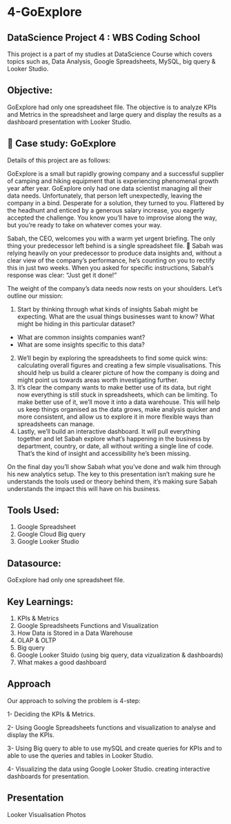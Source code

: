 # 4-GoExplore

## DataScience Project 4 : WBS Coding School
This project is a part of my studies at DataScience Course which covers topics such as, Data Analysis, Google Spreadsheets, MySQL, big query & Looker Studio.
## Objective: 
GoExplore had only one spreadsheet file. The objective is to analyze KPIs and Metrics in the spreadsheet and large query and display the results as a dashboard presentation with Looker Studio.

## 💼 Case study: GoExplore

Details of this project are as follows:

GoExplore is a small but rapidly growing company and a successful supplier of camping and hiking equipment that is experiencing phenomenal growth year after year. GoExplore only had one data scientist managing all their data needs. Unfortunately, that person left unexpectedly, leaving the company in a bind. Desperate for a solution, they turned to you. Flattered by the headhunt and enticed by a generous salary increase, you eagerly accepted the challenge. You know you’ll have to improvise along the way, but you’re ready to take on whatever comes your way.

Sabah, the CEO, welcomes you with a warm yet urgent briefing. The only thing your predecessor left behind is a single spreadsheet file. 😬 Sabah was relying heavily on your predecessor to produce data insights and, without a clear view of the company’s performance, he’s counting on you to rectify this in just two weeks. When you asked for specific instructions, Sabah’s response was clear: “Just get it done!”

The weight of the company’s data needs now rests on your shoulders. Let’s outline our mission:

1. Start by thinking through what kinds of insights Sabah might be expecting. What are the usual things businesses want to know? What might be hiding in this particular dataset?
  + What are common insights companies want?
  + What are some insights specific to this data?
2. We’ll begin by exploring the spreadsheets to find some quick wins: calculating overall figures and creating a few simple visualisations. This should help us build a clearer picture of how the company is doing and might point us towards areas worth investigating further.
3. It’s clear the company wants to make better use of its data, but right now everything is still stuck in spreadsheets, which can be limiting. To make better use of it, we’ll move it into a data warehouse. This will help us keep things organised as the data grows, make analysis quicker and more consistent, and allow us to explore it in more flexible ways than spreadsheets can manage.
4. Lastly, we’ll build an interactive dashboard. It will pull everything together and let Sabah explore what’s happening in the business by department, country, or date, all without writing a single line of code. That’s the kind of insight and accessibility he’s been missing.

On the final day you’ll show Sabah what you’ve done and walk him through his new analytics setup. The key to this presentation isn’t making sure he understands the tools used or theory behind them, it’s making sure Sabah understands the impact this will have on his business.

## Tools Used:
1. Google Spreadsheet
2. Google Cloud Big query
3. Google Looker Studio
   
## Datasource:
GoExplore had only one spreadsheet file.

## Key Learnings:
1. KPIs & Metrics
2. Google Spreadsheets Functions and Visualization
3. How Data is Stored in a Data Warehouse
4. OLAP & OLTP
5. Big query
6. Google Looker Stuido (using big query, data vizualization & dashboards)
7. What makes a good dashboard

## Approach

Our approach to solving the problem is 4-step: 

1- Deciding the KPIs & Metrics.

2- Using Google Spreadsheets functions and visualization to analyse and display the KPIs.

3- Using Big query to able to use mySQL and create queries for KPIs and to able to use the queries and tables in Looker Studio.

4- Visualizing the data using Google Looker Studio. creating interactive dashboards for presentation.

## Presentation

Looker Visualisation Photos






